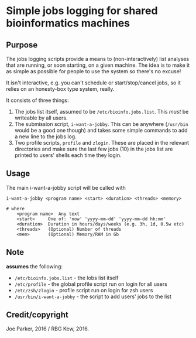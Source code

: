 # Simple jobs logging for shared bioinformatics machines

## Purpose
The jobs logging scripts provide a means to (non-interactively) list analyses that are running, or soon starting, on a given machine. The idea is to make it as simple as possible for people to use the system so there's no excuse!

It isn't interactive, e.g. you can't schedule or start/stop/cancel jobs, so it relies on an honesty-box type system, really.

It consists of three things:

 1. The jobs list itself, assumed to be `/etc/bioinfo.jobs.list`. This *must* be writeable by all users.
 2. The submission script, `i-want-a-jobby`. This can be anywhere (`/usr/bin` would be a good one though) and takes some simple commands to add a new line to the jobs log.
 3. Two profile scripts, `profile` and `zlogin`. These are placed in the relevant directories and make sure the last few jobs (10) in the jobs list are printed to users' shells each time they login.


## Usage
The main i-want-a-jobby script will be called with
```
i-want-a-jobby <program name> <start> <duration> <threads> <memory>

# where
	<program name>	Any text
	<start>		One of: 'now' 'yyyy-mm-dd' 'yyyy-mm-dd hh:mm'
	<duration>	Duration in hours/days/weeks (e.g. 3h, 1d, 0.5w etc)
	<threads>	(Optional) Number of threads
	<mem>		(Optional) Memory/RAM in Gb
```

## Note 
**assumes** the following:

* `/etc/bioinfo.jobs.list` - the lobs list itself
* `/etc/profile` - the global profile script run on login for all users
* `/etc/zsh/zlogin` - profile script run on login for zsh users
* `/usr/bin/i-want-a-jobby` - the script to add users' jobs to the list
 
## Credit/copyright
Joe Parker, 2016 / RBG Kew, 2016. 